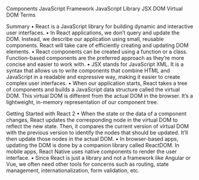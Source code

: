  
Components
JavaScript Framework
JavaScript Library
JSX
DOM
Virtual DOM
Terms

Summary
• React is a JavaScript library for building dynamic and interactive user interfaces.
• In React applications, we don’t query and update the DOM. Instead, we describe our
application using small, reusable components. React will take care of efficiently creating
and updating DOM elements.
• React components can be created using a function or a class. Function-based
components are the preferred approach as they’re more concise and easier to work
with.
• JSX stands for JavaScript XML. It is a syntax that allows us to write components that
combine HTML and JavaScript in a readable and expressive way, making it easier to
create complex user interfaces.
• When our application starts, React takes a tree of components and builds a JavaScript
data structure called the virtual DOM. This virtual DOM is different from the actual
DOM in the browser. It’s a lightweight, in-memory representation of our component
tree.

Getting Started with React 2
• When the state or the data of a component changes, React updates the
corresponding node in the virtual DOM to reflect the new state. Then, it compares
the current version of virtual DOM with the previous version to identify the nodes
that should be updated. It’ll then update those nodes in the actual DOM.
• In browser-based apps, updating the DOM is done by a companion library called
ReactDOM. In mobile apps, React Native uses native components to render the
user interface.
• Since React is just a library and not a framework like Angular or Vue, we often
need other tools for concerns such as routing, state management,
internationalization, form validation, etc.